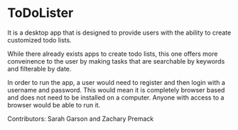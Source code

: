 
# ToDoLister

It is a desktop app that is designed to provide users with the ability to create customized todo lists.

While there already exists apps to create todo lists, this one offers more conveinence to the user by making tasks that are searchable by keywords and filterable by date.

In order to run the app, a user would need to register and then login with a username and password. This would mean it is completely browser based and does not need to be installed on a computer. Anyone with access to a browser would be able to run it. 

Contributors: Sarah Garson and Zachary Premack
